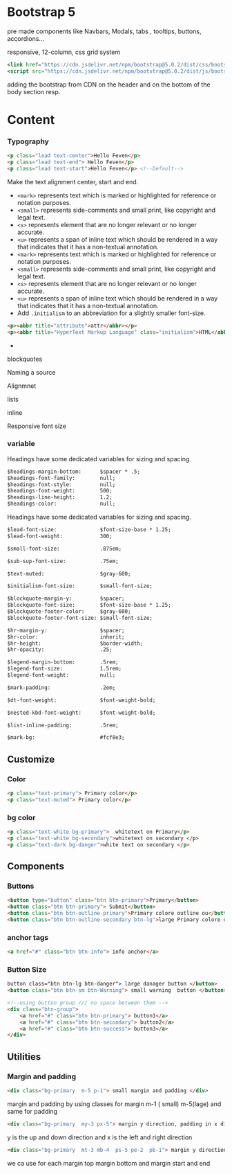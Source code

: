 # Bootstrap 5

pre made components like Navbars, Modals, tabs , tooltips, buttons, accordions…

responsive, 12-column, css grid system

```jsx
<link href="https://cdn.jsdelivr.net/npm/bootstrap@5.0.2/dist/css/bootstrap.min.css" rel="stylesheet" integrity="sha384-EVSTQN3/azprG1Anm3QDgpJLIm9Nao0Yz1ztcQTwFspd3yD65VohhpuuCOmLASjC" crossorigin="anonymous">
<script src="https://cdn.jsdelivr.net/npm/bootstrap@5.0.2/dist/js/bootstrap.bundle.min.js" integrity="sha384-MrcW6ZMFYlzcLA8Nl+NtUVF0sA7MsXsP1UyJoMp4YLEuNSfAP+JcXn/tWtIaxVXM" crossorigin="anonymous"></script>
```

adding the bootstrap from CDN  on the header and on the bottom of the body section resp.

# Content

### Typography

```html
<p class="lead text-center">Hello Feven</p>
<p class="lead text-end"> Hello Feven</p>
<p class="lead text-start">Hello Feven</p> <!--Default-->
```

Make the text alignment center, start and end.

- `<mark>` represents text which is marked or highlighted for reference or notation purposes.
- `<small>` represents side-comments and small print, like copyright and legal text.
- `<s>` represents element that are no longer relevant or no longer accurate.
- `<u>` represents a span of inline text which should be rendered in a way that indicates that it has a non-textual annotation.
- `<mark>` represents text which is marked or highlighted for reference or notation purposes.
- `<small>` represents side-comments and small print, like copyright and legal text.
- `<s>` represents element that are no longer relevant or no longer accurate.
- `<u>` represents a span of inline text which should be rendered in a way that indicates that it has a non-textual annotation.
- Add `.initialism` to an abbreviation for a slightly smaller font-size.

```html
<p><abbr title="attribute">attr</abbr></p>
<p><abbr title="HyperText Markup Language" class="initialism">HTML</abbr></p>
```

- 

blockquotes 

Naming a source 

Alignmnet 

lists 

inline 

Responsive font size 

### **variable**

Headings have some dedicated variables for sizing and spacing.

```html
$headings-margin-bottom:      $spacer * .5;
$headings-font-family:        null;
$headings-font-style:         null;
$headings-font-weight:        500;
$headings-line-height:        1.2;
$headings-color:              null;
```

Headings have some dedicated variables for sizing and spacing.

```html
$lead-font-size:              $font-size-base * 1.25;
$lead-font-weight:            300;

$small-font-size:             .875em;

$sub-sup-font-size:           .75em;

$text-muted:                  $gray-600;

$initialism-font-size:        $small-font-size;

$blockquote-margin-y:         $spacer;
$blockquote-font-size:        $font-size-base * 1.25;
$blockquote-footer-color:     $gray-600;
$blockquote-footer-font-size: $small-font-size;

$hr-margin-y:                 $spacer;
$hr-color:                    inherit;
$hr-height:                   $border-width;
$hr-opacity:                  .25;

$legend-margin-bottom:        .5rem;
$legend-font-size:            1.5rem;
$legend-font-weight:          null;

$mark-padding:                .2em;

$dt-font-weight:              $font-weight-bold;

$nested-kbd-font-weight:      $font-weight-bold;

$list-inline-padding:         .5rem;

$mark-bg:                     #fcf8e3;
```

## Customize

### Color

```html
<p class="text-primary"> Primary color</p>
<p class="text-muted"> Primary color</p>

```

### bg color

```html
<p class="text-white bg-primary">  whitetext on Primary</p>
<p class="text-white bg-secondary">whitetext on secondary </p>
<p class="text-dark bg-danger">white text on secondary </p>
```

## Components

### Buttons

```html
<button type="button" class="btn btn-primary">Primary</button>
<button class="btn btn-primary"> Submit</button>
<button class="btn btn-outline-primary">Primary colore outline ou</button>
<button class="btn btn-outline-secondary btn-lg">large Primary colore outline ou</button>
```

### anchor tags

```html
<a href="#" class="btn btn-info"> info anchor</a>

```

### Button Size

```html
button class="btn btn-lg btn-danger"> large danager button </button>
<button class="btn btn-sm btn-Warning"> small warning  button </button>
```

```html
<!--using button group /// no space between them -->
<div class="btn-group">
    <a href="#" class="btn btn-primary"> button1</a>
    <a href="#" class="btn btn-secondary"> button2</a>
    <a href="#" class="btn btn-success"> button3</a>
</div>
```

## Utilities

### Margin and padding

```html
<div class="bg-primary  m-5 p-1"> small margin and padding </div>
```

margin and padding by using classes for margin m-1 ( small) m-5(lage) and same for padding 

```html
<div class="bg-primary  my-3 px-5"> margin y direction, padding in x direction </div>
```

y is the up and down direction and x is  the left and right direction 

```html
<div class="bg-primary  mt-3 mb-4  ps-5 pe-2  pb-1"> margin y direction, padding in x direction </div>
```

we ca use for each margin top margin bottom and margin start and end

###